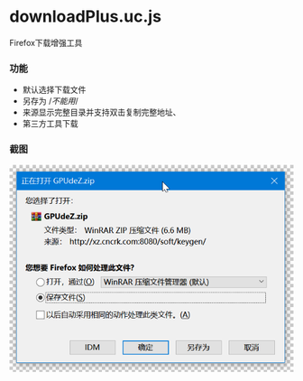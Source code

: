 # downloadPlus.uc.js

Firefox下载增强工具

### 功能

- 默认选择下载文件
- 另存为 /*不能用*/
- 来源显示完整目录并支持双击复制完整地址、
- 第三方工具下载

### 截图

![downloadPlus](downloadPlus.png)